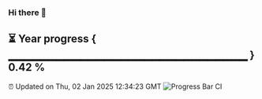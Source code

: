 ### Hi there 👋
⏳ Year progress { ▁▁▁▁▁▁▁▁▁▁▁▁▁▁▁▁▁▁▁▁▁▁▁▁▁▁▁▁▁▁ } 0.42 %
---
⏰ Updated on Thu, 02 Jan 2025 12:34:23 GMT
![Progress Bar CI](https://github.com/liununu/liununu/workflows/Progress%20Bar%20CI/badge.svg)

